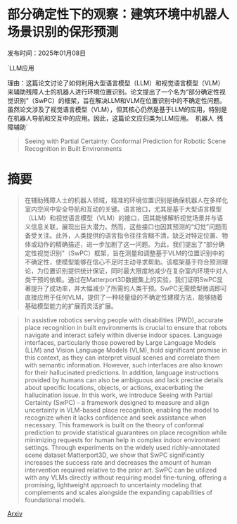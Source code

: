 # 部分确定性下的观察：建筑环境中机器人场景识别的保形预测

发布时间：2025年01月08日

`LLM应用

理由：这篇论文讨论了如何利用大型语言模型（LLM）和视觉语言模型（VLM）来辅助残障人士的机器人进行环境位置识别。论文提出了一个名为“部分确定性视觉识别”（SwPC）的框架，旨在解决LLM和VLM在位置识别中的不确定性问题。虽然论文涉及了视觉语言模型（VLM），但其核心仍然是基于LLM的应用，特别是在机器人导航和交互中的应用。因此，这篇论文应归类为LLM应用。` `机器人` `残障辅助`

> Seeing with Partial Certainty: Conformal Prediction for Robotic Scene Recognition in Built Environments

# 摘要

> 在辅助残障人士的机器人领域，精准的环境位置识别是确保机器人在多样化室内空间中安全导航和互动的关键。语言接口，尤其是基于大型语言模型（LLM）和视觉语言模型（VLM）的接口，因其能够解析视觉场景并与语义信息关联，展现出巨大潜力。然而，这些接口也因其预测的“幻觉”问题而备受关注。此外，人类提供的语言指令往往含糊不清，缺乏对特定位置、物体或动作的精确描述，进一步加剧了这一问题。为此，我们提出了“部分确定性视觉识别”（SwPC）框架，旨在测量和调整基于VLM的位置识别中的不确定性，使模型能够在信心不足时主动寻求帮助。该框架基于符合预测理论，为位置识别提供统计保证，同时最大限度地减少在复杂室内环境中对人类干预的依赖。通过在Matterport3D数据集上的实验，我们证明SwPC显著提升了成功率，并大幅减少了所需的人类干预。SwPC无需模型微调即可直接应用于任何VLM，提供了一种轻量级的不确定性建模方法，能够随着基础模型能力的扩展而灵活扩展。

> In assistive robotics serving people with disabilities (PWD), accurate place recognition in built environments is crucial to ensure that robots navigate and interact safely within diverse indoor spaces. Language interfaces, particularly those powered by Large Language Models (LLM) and Vision Language Models (VLM), hold significant promise in this context, as they can interpret visual scenes and correlate them with semantic information. However, such interfaces are also known for their hallucinated predictions. In addition, language instructions provided by humans can also be ambiguous and lack precise details about specific locations, objects, or actions, exacerbating the hallucination issue. In this work, we introduce Seeing with Partial Certainty (SwPC) - a framework designed to measure and align uncertainty in VLM-based place recognition, enabling the model to recognize when it lacks confidence and seek assistance when necessary. This framework is built on the theory of conformal prediction to provide statistical guarantees on place recognition while minimizing requests for human help in complex indoor environment settings. Through experiments on the widely used richly-annotated scene dataset Matterport3D, we show that SwPC significantly increases the success rate and decreases the amount of human intervention required relative to the prior art. SwPC can be utilized with any VLMs directly without requiring model fine-tuning, offering a promising, lightweight approach to uncertainty modeling that complements and scales alongside the expanding capabilities of foundational models.

[Arxiv](https://arxiv.org/abs/2501.04947)